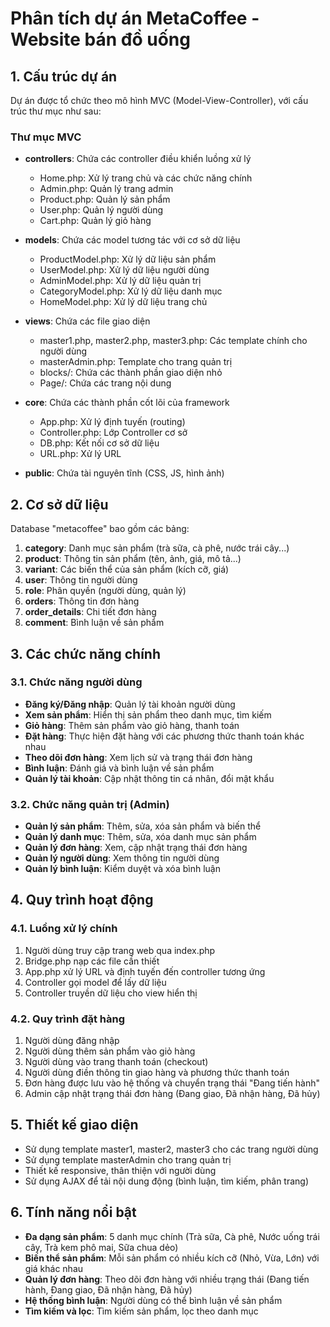 # Phân tích dự án MetaCoffee - Website bán đồ uống

## 1. Cấu trúc dự án

Dự án được tổ chức theo mô hình MVC (Model-View-Controller), với cấu trúc thư mục như sau:

### Thư mục MVC
- **controllers**: Chứa các controller điều khiển luồng xử lý
  - Home.php: Xử lý trang chủ và các chức năng chính
  - Admin.php: Quản lý trang admin
  - Product.php: Quản lý sản phẩm
  - User.php: Quản lý người dùng
  - Cart.php: Quản lý giỏ hàng

- **models**: Chứa các model tương tác với cơ sở dữ liệu
  - ProductModel.php: Xử lý dữ liệu sản phẩm
  - UserModel.php: Xử lý dữ liệu người dùng
  - AdminModel.php: Xử lý dữ liệu quản trị
  - CategoryModel.php: Xử lý dữ liệu danh mục
  - HomeModel.php: Xử lý dữ liệu trang chủ

- **views**: Chứa các file giao diện
  - master1.php, master2.php, master3.php: Các template chính cho người dùng
  - masterAdmin.php: Template cho trang quản trị
  - blocks/: Chứa các thành phần giao diện nhỏ
  - Page/: Chứa các trang nội dung

- **core**: Chứa các thành phần cốt lõi của framework
  - App.php: Xử lý định tuyến (routing)
  - Controller.php: Lớp Controller cơ sở
  - DB.php: Kết nối cơ sở dữ liệu
  - URL.php: Xử lý URL

- **public**: Chứa tài nguyên tĩnh (CSS, JS, hình ảnh)

## 2. Cơ sở dữ liệu

Database "metacoffee" bao gồm các bảng:

1. **category**: Danh mục sản phẩm (trà sữa, cà phê, nước trái cây...)
2. **product**: Thông tin sản phẩm (tên, ảnh, giá, mô tả...)
3. **variant**: Các biến thể của sản phẩm (kích cỡ, giá)
4. **user**: Thông tin người dùng
5. **role**: Phân quyền (người dùng, quản lý)
6. **orders**: Thông tin đơn hàng
7. **order_details**: Chi tiết đơn hàng
8. **comment**: Bình luận về sản phẩm

## 3. Các chức năng chính

### 3.1. Chức năng người dùng
- **Đăng ký/Đăng nhập**: Quản lý tài khoản người dùng
- **Xem sản phẩm**: Hiển thị sản phẩm theo danh mục, tìm kiếm
- **Giỏ hàng**: Thêm sản phẩm vào giỏ hàng, thanh toán
- **Đặt hàng**: Thực hiện đặt hàng với các phương thức thanh toán khác nhau
- **Theo dõi đơn hàng**: Xem lịch sử và trạng thái đơn hàng
- **Bình luận**: Đánh giá và bình luận về sản phẩm
- **Quản lý tài khoản**: Cập nhật thông tin cá nhân, đổi mật khẩu

### 3.2. Chức năng quản trị (Admin)
- **Quản lý sản phẩm**: Thêm, sửa, xóa sản phẩm và biến thể
- **Quản lý danh mục**: Thêm, sửa, xóa danh mục sản phẩm
- **Quản lý đơn hàng**: Xem, cập nhật trạng thái đơn hàng
- **Quản lý người dùng**: Xem thông tin người dùng
- **Quản lý bình luận**: Kiểm duyệt và xóa bình luận

## 4. Quy trình hoạt động

### 4.1. Luồng xử lý chính
1. Người dùng truy cập trang web qua index.php
2. Bridge.php nạp các file cần thiết
3. App.php xử lý URL và định tuyến đến controller tương ứng
4. Controller gọi model để lấy dữ liệu
5. Controller truyền dữ liệu cho view hiển thị

### 4.2. Quy trình đặt hàng
1. Người dùng đăng nhập
2. Người dùng thêm sản phẩm vào giỏ hàng
3. Người dùng vào trang thanh toán (checkout)
4. Người dùng điền thông tin giao hàng và phương thức thanh toán
5. Đơn hàng được lưu vào hệ thống và chuyển trạng thái "Đang tiến hành"
6. Admin cập nhật trạng thái đơn hàng (Đang giao, Đã nhận hàng, Đã hủy)

## 5. Thiết kế giao diện

- Sử dụng template master1, master2, master3 cho các trang người dùng
- Sử dụng template masterAdmin cho trang quản trị
- Thiết kế responsive, thân thiện với người dùng
- Sử dụng AJAX để tải nội dung động (bình luận, tìm kiếm, phân trang)

## 6. Tính năng nổi bật

- **Đa dạng sản phẩm**: 5 danh mục chính (Trà sữa, Cà phê, Nước uống trái cây, Trà kem phô mai, Sữa chua dẻo)
- **Biến thể sản phẩm**: Mỗi sản phẩm có nhiều kích cỡ (Nhỏ, Vừa, Lớn) với giá khác nhau
- **Quản lý đơn hàng**: Theo dõi đơn hàng với nhiều trạng thái (Đang tiến hành, Đang giao, Đã nhận hàng, Đã hủy)
- **Hệ thống bình luận**: Người dùng có thể bình luận về sản phẩm
- **Tìm kiếm và lọc**: Tìm kiếm sản phẩm, lọc theo danh mục 